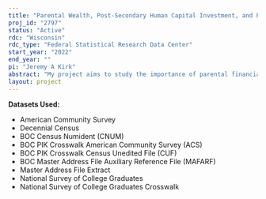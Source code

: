 ```yaml
---
title: "Parental Wealth, Post-Secondary Human Capital Investment, and Post-College Outcomes"
proj_id: "2797"
status: "Active"
rdc: "Wisconsin"
rdc_type: "Federal Statistical Research Data Center"
start_year: "2022"
end_year: ""
pi: "Jeremy A Kirk"
abstract: "My project aims to study the importance of parental financial resources on the post-secondary education outcomes of their children. To study this question, I will link adult children from the American Community Survey (ACS) and the National Survey of College Graduates (NSCG) to their parents in the 2000 Decennial Long Form and Short Form Censuses and the 2010 Decennial Long Form Census. With this data, I will use a generalized difference-in-differences framework to study the impact of local house price changes experienced by parents on undergraduate attendance and degree attainment, student loan debt burden to finance education, the quality and cost of undergraduate institution attended, and graduate school attendance.  My project will contribute to an existing literature studying the impact of parental financial resources on human capital investment by evaluating the importance of changes to parental wealth at different points in the life-cycle of adult children and by evaluating how the impact of local house-price changes has evolved during the 21st Century. In line with existing research, I expect to find that exposure to large positive increases in local housing values in the early 2000s leads to increased college attainment, and that exposure to large negative shocks from The Great Recession depressed human capital investment. It is unclear if the re-acceleration of housing values in the mid to late 2010s will have the same positive impact as increases in the early 2000s, as housing wealth has been less liquid during this time period."
layout: project
---
```


**Datasets Used:**

  - American Community Survey 
  - Decennial Census 
  - BOC Census Numident (CNUM) 
  - BOC PIK Crosswalk American Community Survey (ACS) 
  - BOC PIK Crosswalk Census Unedited File (CUF) 
  - BOC Master Address File Auxiliary Reference File (MAFARF) 
  - Master Address File Extract 
  - National Survey of College Graduates 
  - National Survey of College Graduates Crosswalk 

